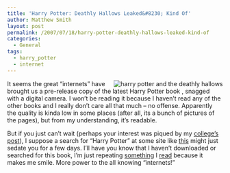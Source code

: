 ```yaml
---
title: 'Harry Potter: Deathly Hallows Leaked&#8230; Kind Of'
author: Matthew Smith
layout: post
permalink: /2007/07/18/harry-potter-deathly-hallows-leaked-kind-of
categories:
  - General
tags:
  - harry_potter
  - internet
---
```

<img src="http://digivation.net/wp-content/uploads/2007/07/hpdhcover.thumbnail.jpg" alt="harry potter and the deathly hallows" align="right" />It seems the great &#8220;internets&#8221; have brought us a pre-release copy of the latest Harry Potter book , snagged with a digital camera. I won&#8217;t be reading it because I haven&#8217;t read any of the other books and I really don&#8217;t care all that much &#8211; no offense. Apparently the quality is kinda low in some places (after all, its a bunch of pictures of the pages), but from my understanding, it&#8217;s readable.

But if you just can&#8217;t wait (perhaps your interest was piqued by my [college&#8217;s post][1]), I suppose a search for &#8220;Harry Potter&#8221; at some site like [this][2] might just sedate you for a few days. I&#8217;ll have you know that I haven&#8217;t downloaded or searched for this book, I&#8217;m just repeating [something][3] I [read][4] because it makes me smile. More power to the all knowing &#8220;internets!&#8221;

 [1]: http://digivation.net/2007/07/16/the-great-debate/
 [2]: http://thepiratebay.org
 [3]: http://www.boingboing.net/2007/07/17/last_harry_potter_le.html
 [4]: http://machinist.salon.com/blog/2007/07/17/potter_leaked/index.html